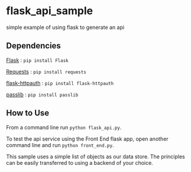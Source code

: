 # flask_api_sample
simple example of using flask to generate an api

## Dependencies

[Flask](http://flask.pocoo.org/)
:   `pip install Flask`

[Requests](http://docs.python-requests.org/en/latest/)
:   `pip install requests`

[flask-httpauth](https://flask-httpauth.readthedocs.org/en/latest/)
:   `pip install flask-httpauth`

[passlib](https://pythonhosted.org/passlib/)
:   `pip install passlib`

## How to Use

From a command line run `python flask_api.py`.

To test the api service using the Front End flask app, open another command line and run `python front_end.py`.

This sample uses a simple list of objects as our data store. The principles can be easily transferred to using a backend of your choice.
